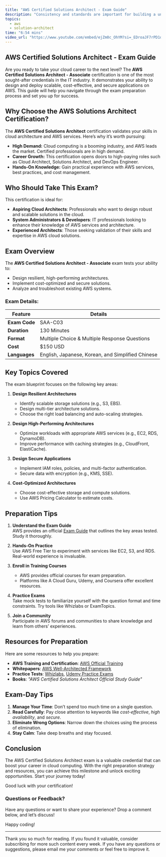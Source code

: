 ```yaml
---
title: "AWS Certified Solutions Architect - Exam Guide"
description: "Consistency and standards are important for building a unified design language and help the user know what to expect from our product and how to use it. However, this does not mean sacrificing the user experience. In this sense, the context and needs of our users are priorities when developing our solutions."
topics:
  - aws
  - solution-architect
time: "6:54 mins"
video_url: "https://www.youtube.com/embed/ejZm0c_OhYM?si=_EDroaJF7rPD1dvL"
---
```


## AWS Certified Solutions Architect - Exam Guide

Are you ready to take your cloud career to the next level? The **AWS Certified Solutions Architect - Associate** certification is one of the most sought-after credentials in the IT industry. It demonstrates your ability to design and deploy scalable, cost-effective, and secure applications on AWS. This guide will help you navigate through the exam preparation process and set you up for success.


## Why Choose the AWS Solutions Architect Certification?

The **AWS Certified Solutions Architect** certification validates your skills in cloud architecture and AWS services. Here’s why it’s worth pursuing:

- **High Demand:** Cloud computing is a booming industry, and AWS leads the market. Certified professionals are in high demand.
- **Career Growth:** This certification opens doors to high-paying roles such as Cloud Architect, Solutions Architect, and DevOps Engineer.
- **Hands-On Knowledge:** Gain practical experience with AWS services, best practices, and cost management.


## Who Should Take This Exam?

This certification is ideal for:

- **Aspiring Cloud Architects**: Professionals who want to design robust and scalable solutions in the cloud.
- **System Administrators & Developers**: IT professionals looking to enhance their knowledge of AWS services and architecture.
- **Experienced Architects**: Those seeking validation of their skills and expertise in AWS cloud solutions.


## Exam Overview

The **AWS Certified Solutions Architect - Associate** exam tests your ability to:

- Design resilient, high-performing architectures.
- Implement cost-optimized and secure solutions.
- Analyze and troubleshoot existing AWS systems.

### Exam Details:
| **Feature**        | **Details**                                   |
|---------------------|-----------------------------------------------|
| **Exam Code**       | SAA-C03                                      |
| **Duration**        | 130 Minutes                                  |
| **Format**          | Multiple Choice & Multiple Response Questions |
| **Cost**            | $150 USD                                     |
| **Languages**       | English, Japanese, Korean, and Simplified Chinese |


## Key Topics Covered

The exam blueprint focuses on the following key areas:

1. **Design Resilient Architectures**  
   - Identify scalable storage solutions (e.g., S3, EBS).  
   - Design multi-tier architecture solutions.  
   - Choose the right load balancing and auto-scaling strategies.

2. **Design High-Performing Architectures**  
   - Optimize workloads with appropriate AWS services (e.g., EC2, RDS, DynamoDB).  
   - Improve performance with caching strategies (e.g., CloudFront, ElastiCache).

3. **Design Secure Applications**  
   - Implement IAM roles, policies, and multi-factor authentication.  
   - Secure data with encryption (e.g., KMS, SSE).  

4. **Cost-Optimized Architectures**  
   - Choose cost-effective storage and compute solutions.  
   - Use AWS Pricing Calculator to estimate costs.  


## Preparation Tips

1. **Understand the Exam Guide**  
   AWS provides an official [Exam Guide](https://aws.amazon.com/certification/certified-solutions-architect-associate/) that outlines the key areas tested. Study it thoroughly.

2. **Hands-On Practice**  
   Use AWS Free Tier to experiment with services like EC2, S3, and RDS. Real-world experience is invaluable.

3. **Enroll in Training Courses**  
   - AWS provides official courses for exam preparation.
   - Platforms like A Cloud Guru, Udemy, and Coursera offer excellent resources.

4. **Practice Exams**  
   Take mock tests to familiarize yourself with the question format and time constraints. Try tools like Whizlabs or ExamTopics.

5. **Join a Community**  
   Participate in AWS forums and communities to share knowledge and learn from others’ experiences.


## Resources for Preparation

Here are some resources to help you prepare:

- **AWS Training and Certification**: [AWS Official Training](https://aws.amazon.com/training/)
- **Whitepapers**: [AWS Well-Architected Framework](https://aws.amazon.com/architecture/well-architected/)
- **Practice Tests**: [Whizlabs](https://www.whizlabs.com/), [Udemy Practice Exams](https://www.udemy.com/)
- **Books**: *"AWS Certified Solutions Architect Official Study Guide"*


## Exam-Day Tips

1. **Manage Your Time**: Don’t spend too much time on a single question.
2. **Read Carefully**: Pay close attention to keywords like *cost-effective*, *high availability*, and *secure*.
3. **Eliminate Wrong Options**: Narrow down the choices using the process of elimination.
4. **Stay Calm**: Take deep breaths and stay focused.


## Conclusion

The AWS Certified Solutions Architect exam is a valuable credential that can boost your career in cloud computing. With the right preparation strategy and resources, you can achieve this milestone and unlock exciting opportunities. Start your journey today!

Good luck with your certification!


### Questions or Feedback?

Have any questions or want to share your experience? Drop a comment below, and let’s discuss!

Happy coding!








---

Thank you so much for reading. If you found it valuable, consider subscribing for more such content every week. If you have any questions or suggestions, please email me your comments or feel free to improve it.